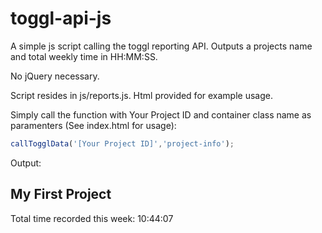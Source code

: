# toggl-api-js

A simple js script calling the toggl reporting API. Outputs a projects name and total weekly time in HH:MM:SS.

No jQuery necessary. 

Script resides in js/reports.js. Html provided for example usage.

Simply call the function with Your Project ID and container class name as paramenters (See index.html for usage):

```js
callTogglData('[Your Project ID]','project-info');
```

Output:

## My First Project
Total time recorded this week: 10:44:07

